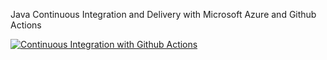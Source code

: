 Java Continuous Integration and Delivery with Microsoft Azure and Github Actions

[![Continuous Integration with Github Actions](https://github.com/leandrocgsi/java-continuous-integration-and-delivery-with-azure/actions/workflows/continuous-integration.yml/badge.svg)](https://github.com/leandrocgsi/java-continuous-integration-and-delivery-with-azure/actions/workflows/continuous-integration.yml)
